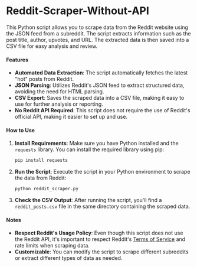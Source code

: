 # Reddit-Scraper-Without-API
This Python script allows you to scrape data from the Reddit website using the JSON feed from a subreddit. The script extracts information such as the post title, author, upvotes, and URL. The extracted data is then saved into a CSV file for easy analysis and review.

#### Features

- **Automated Data Extraction**: The script automatically fetches the latest "hot" posts from Reddit.
- **JSON Parsing**: Utilizes Reddit's JSON feed to extract structured data, avoiding the need for HTML parsing.
- **CSV Export**: Saves the scraped data into a CSV file, making it easy to use for further analysis or reporting.
- **No Reddit API Required**: This script does not require the use of Reddit's official API, making it easier to set up and use.

#### How to Use

1. **Install Requirements**: Make sure you have Python installed and the `requests` library. You can install the required library using pip:

   ```bash
   pip install requests
   ```

2. **Run the Script**: Execute the script in your Python environment to scrape the data from Reddit:

   ```bash
   python reddit_scraper.py
   ```

3. **Check the CSV Output**: After running the script, you'll find a `reddit_posts.csv` file in the same directory containing the scraped data.

#### Notes

- **Respect Reddit's Usage Policy**: Even though this script does not use the Reddit API, it's important to respect Reddit's [Terms of Service](https://www.redditinc.com/policies/data-api-terms) and rate limits when scraping data.
- **Customizable**: You can modify the script to scrape different subreddits or extract different types of data as needed.
